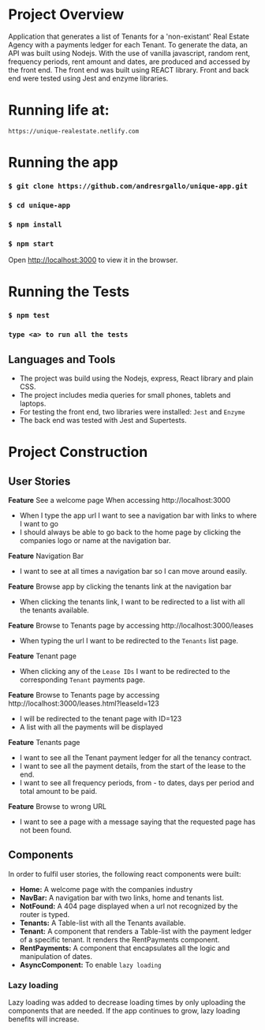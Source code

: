 # Project Overview

Application that generates a list of Tenants for a 'non-existant' Real Estate Agency with a payments ledger for each Tenant. To generate the data, an API was built using Nodejs. With the use of vanilla javascript, random rent, frequency periods, rent amount and dates, are produced and accessed by the front end. The front end was built using REACT library. Front and back end were tested using Jest and enzyme libraries.

# Running life at:

`https://unique-realestate.netlify.com`

# Running the app

### `$ git clone https://github.com/andresrgallo/unique-app.git`

### `$ cd unique-app`

### `$ npm install`

### `$ npm start`

Open [http://localhost:3000](http://localhost:3000) to view it in the browser.

# Running the Tests

### `$ npm test`

### `type <a> to run all the tests`

## Languages and Tools

- The project was build using the Nodejs, express, React library and plain CSS.
- The project includes media queries for small phones, tablets and laptops.
- For testing the front end, two libraries were installed: `Jest` and `Enzyme`
- The back end was tested with Jest and Supertests.

# Project Construction

## User Stories

**Feature** See a welcome page When accessing http://localhost:3000

- When I type the app url I want to see a navigation bar with links to
  where I want to go
- I should always be able to go back to the home page by clicking the companies logo or name at the navigation bar.

**Feature** Navigation Bar

- I want to see at all times a navigation bar so I can move around easily.

**Feature** Browse app by clicking the tenants link at the navigation bar

- When clicking the tenants link, I want to be redirected to a list with all the tenants available.

**Feature** Browse to Tenants page by accessing http://localhost:3000/leases

- When typing the url I want to be redirected to the `Tenants` list page.

**Feature** Tenant page

- When clicking any of the `Lease IDs` I want to be redirected to the corresponding `Tenant` payments page.

**Feature** Browse to Tenants page by accessing http://localhost:3000/leases.html?leaseId=123

- I will be redirected to the tenant page with ID=123
- A list with all the payments will be displayed

**Feature** Tenants page

- I want to see all the Tenant payment ledger for all the tenancy contract.
- I want to see all the payment details, from the start of the lease to the end.
- I want to see all frequency periods, from - to dates, days per period and total amount to be paid.

**Feature** Browse to wrong URL

- I want to see a page with a message saying that the requested page has not been found.

## Components

In order to fulfil user stories, the following react components were built:

- **Home:** A welcome page with the companies industry
- **NavBar:** A navigation bar with two links, home and tenants list.
- **NotFound:** A 404 page displayed when a url not recognized by the router is typed.
- **Tenants:** A Table-list with all the Tenants available.
- **Tenant:** A component that renders a Table-list with the payment ledger of a specific tenant. It renders the RentPayments component.
- **RentPayments:** A component that encapsulates all the logic and manipulation of dates.
- **AsyncComponent:** To enable `lazy loading`

### Lazy loading

Lazy loading was added to decrease loading times by only uploading the components that are needed. If the app continues to grow, lazy loading benefits will increase.
